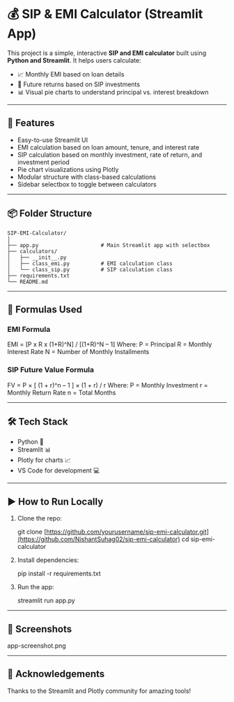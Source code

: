 # 💰 SIP & EMI Calculator (Streamlit App)

This project is a simple, interactive **SIP and EMI calculator** built using **Python and Streamlit**. It helps users calculate:

- 📈 Monthly EMI based on loan details  
- 💸 Future returns based on SIP investments  
- 📊 Visual pie charts to understand principal vs. interest breakdown

---

## 🚀 Features

- Easy-to-use Streamlit UI
- EMI calculation based on loan amount, tenure, and interest rate
- SIP calculation based on monthly investment, rate of return, and investment period
- Pie chart visualizations using Plotly
- Modular structure with class-based calculations
- Sidebar selectbox to toggle between calculators

---

## 📦 Folder Structure

```
SIP-EMI-Calculator/
│
├── app.py                    # Main Streamlit app with selectbox
├── calculators/
│   ├── __init__.py
│   ├── class_emi.py          # EMI calculation class
│   └── class_sip.py          # SIP calculation class
├── requirements.txt
└── README.md
```

---

## 🧮 Formulas Used

### EMI Formula

EMI = [P x R x (1+R)^N] / [(1+R)^N – 1]
Where:
P = Principal
R = Monthly Interest Rate
N = Number of Monthly Installments

### SIP Future Value Formula

FV = P × [ (1 + r)^n – 1 ] × (1 + r) / r
Where:
P = Monthly Investment
r = Monthly Return Rate
n = Total Months

---

## 🛠️ Tech Stack

- Python 🐍  
- Streamlit 📊  
- Plotly for charts 📈  
- VS Code for development 💻  

---

## ▶️ How to Run Locally

1. Clone the repo:

    git clone [https://github.com/yourusername/sip-emi-calculator.git](https://github.com/NishantSuhag02/sip-emi-calculator)
    cd sip-emi-calculator

2. Install dependencies:

    pip install -r requirements.txt

3. Run the app:

    streamlit run app.py

---

## 📸 Screenshots

app-screenshot.png

---


## 🙌 Acknowledgements

Thanks to the Streamlit and Plotly community for amazing tools!

